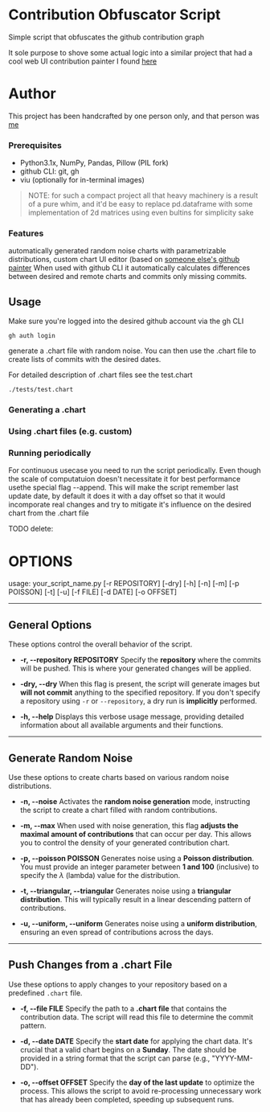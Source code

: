 # Contribution Obfuscator Script
Simple script that obfuscates the github contribution graph

It sole purpose to shove some actual logic into a similar project that had a cool web UI contribution painter I found [here](https://github.com/mattrltrent/github_painter)

# Author
This project has been handcrafted by one person only, and that person was [me](www.github.com/AdamJamro)

### Prerequisites
- Python3.1x, NumPy, Pandas, Pillow (PIL fork)
- github CLI: git, gh
- viu (optionally for in-terminal images)

> NOTE: for such a compact project all that heavy machinery
> is a result of a pure whim, and it'd be easy to replace pd.dataframe
> with some implementation of 2d matrices using even bultins for simplicity sake

### Features
automatically generated random noise charts with parametrizable distributions, custom chart UI editor (based on [someone else's github painter](https://github.com/mattrltrent/github_painter)
When used with github CLI it automatically calculates differences between desired and remote charts and commits only missing commits.

## Usage

Make sure you're logged into the desired github account via the gh CLI

```
gh auth login
```

generate a .chart file with random noise.
You can then use the .chart file to create
lists of commits with the desired dates.

For detailed description of .chart files see the test.chart
```
./tests/test.chart
```

### Generating a .chart


### Using .chart files (e.g. custom)


### Running periodically
For continuous usecase you need to run the script periodically.
Even though the scale of computatuion doesn't necessitate it for best performance usethe special flag --append. This will make the script remember last update date, by default it does it with a day offset so that it would incomporate real changes and try to mitigate it's influence on the desired chart from the .chart file


TODO delete:

# OPTIONS
usage: your_script_name.py [-r REPOSITORY] [-dry] [-h] [-n] [-m] [-p POISSON]
                           [-t] [-u] [-f FILE] [-d DATE] [-o OFFSET]

---

## General Options

These options control the overall behavior of the script.

* **-r, --repository REPOSITORY**
    Specify the **repository** where the commits will be pushed. This is where your generated changes will be applied.

* **-dry, --dry**
    When this flag is present, the script will generate images but **will not commit** anything to the specified repository. If you don't specify a repository using `-r` or `--repository`, a dry run is **implicitly** performed.

* **-h, --help**
    Displays this verbose usage message, providing detailed information about all available arguments and their functions.

---

## Generate Random Noise

Use these options to create charts based on various random noise distributions.

* **-n, --noise**
    Activates the **random noise generation** mode, instructing the script to create a chart filled with random contributions.

* **-m, --max**
    When used with noise generation, this flag **adjusts the maximal amount of contributions** that can occur per day. This allows you to control the density of your generated contribution chart.

* **-p, --poisson POISSON**
    Generates noise using a **Poisson distribution**. You must provide an integer parameter between **1 and 100** (inclusive) to specify the $\lambda$ (lambda) value for the distribution.

* **-t, --triangular, --triangular**
    Generates noise using a **triangular distribution**. This will typically result in a linear descending pattern of contributions.

* **-u, --uniform, --uniform**
    Generates noise using a **uniform distribution**, ensuring an even spread of contributions across the days.

---

## Push Changes from a .chart File

Use these options to apply changes to your repository based on a predefined `.chart` file.

* **-f, --file FILE**
    Specify the path to a **.chart file** that contains the contribution data. The script will read this file to determine the commit pattern.

* **-d, --date DATE**
    Specify the **start date** for applying the chart data. It's crucial that a valid chart begins on a **Sunday**. The date should be provided in a string format that the script can parse (e.g., "YYYY-MM-DD").

* **-o, --offset OFFSET**
    Specify the **day of the last update** to optimize the process. This allows the script to avoid re-processing unnecessary work that has already been completed, speeding up subsequent runs.

